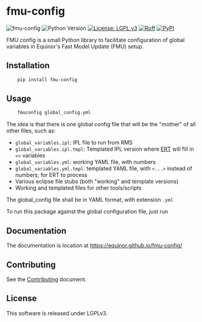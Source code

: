 # fmu-config

![fmu-config](https://github.com/equinor/fmu-config/workflows/fmu-config/badge.svg)
![Python Version](https://img.shields.io/badge/python-3.11%20|%203.12%20|%203.13-blue.svg)
[![License: LGPL v3](https://img.shields.io/github/license/equinor/fmu-tools)](https://www.gnu.org/licenses/lgpl-3.0)
[![Ruff](https://img.shields.io/endpoint?url=https://raw.githubusercontent.com/astral-sh/ruff/main/assets/badge/v2.json)](https://github.com/astral-sh/ruff)
[![PyPI](https://img.shields.io/pypi/v/fmu-config.svg)](https://pypi.org/project/fmu-config/)

FMU config is a small Python library to facilitate configuration of global
variables in Equinor's Fast Model Update (FMU) setup.

## Installation

```sh
    pip install fmu-config
```

## Usage

```sh
    fmuconfig global_config.yml
```

The idea is that there is one global config file that will be the "mother"
of all other files, such as:

- `global_variables.ipl`: IPL file to run from RMS
- `global_variables.ipl.tmpl`: Templated IPL version where
  [ERT](https://github.com/equinor/ert) will fill in `<>` variables
- `global_variables.yml`: working YAML file, with numbers
- `global_variables.yml.tmpl`: templated YAML file, with `<...>` instead of
   numbers; for ERT to process
- Various eclipse file stubs (both "working" and template versions)
- Working and templated files for other tools/scripts

The global_config file shall be in YAML format, with extension `.yml`

To run this package against the global configuration file, just run

## Documentation

The documentation is location at
https://equinor.github.io/fmu-config/

## Contributing

See the [Contributing](CONTRIBUTING.md) document.

## License

This software is released under LGPLv3.
